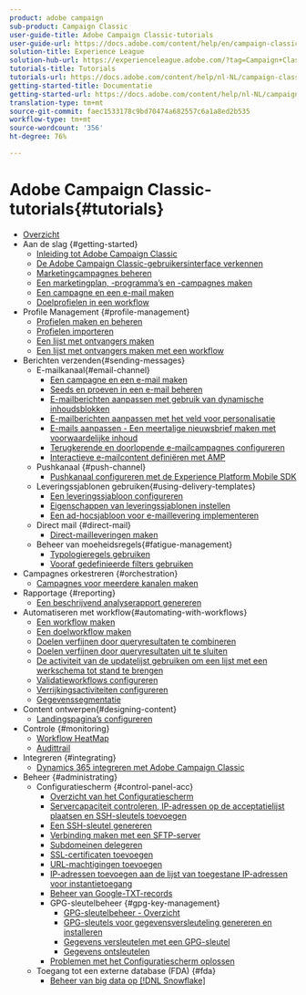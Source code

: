 ```yaml
---
product: adobe campaign
sub-product: Campaign Classic
user-guide-title: Adobe Campaign Classic-tutorials
user-guide-url: https://docs.adobe.com/content/help/en/campaign-classic-learn/tutorials/overview.html
solution-title: Experience League
solution-hub-url: https://experienceleague.adobe.com/?tag=Campaign+Classic#recommended/solutions/campaign
tutorials-title: Tutorials
tutorials-url: https://docs.adobe.com/content/help/nl-NL/campaign-classic-learn/tutorials/overview.html
getting-started-title: Documentatie
getting-started-url: https://docs.adobe.com/content/help/nl-NL/campaign-classic/using/getting-started/starting-with-adobe-campaign/about-adobe-campaign-classic.html
translation-type: tm+mt
source-git-commit: faec1533178c9bd70474a682557c6a1a8ed2b535
workflow-type: tm+mt
source-wordcount: '356'
ht-degree: 76%

---
```



# Adobe Campaign Classic-tutorials{#tutorials}

+ [Overzicht](/help/acc/overview.md)
+ Aan de slag {#getting-started}
   + [Inleiding tot Adobe Campaign Classic](/help/acc/getting-started/introduction-to-adobe-campaign-classic.md)
   + [De Adobe Campaign Classic-gebruikersinterface verkennen](/help/acc/getting-started/exploring-the-adobe-campaign-classic-user-interface.md)
   + [Marketingcampagnes beheren](/help/acc/getting-started/managing-marketing-campaigns.md)
   + [Een marketingplan, -programma’s en -campagnes maken](/help/acc/getting-started/creating-a-marketing-plan-programs-and-campaigns.md)
   + [Een campagne en een e-mail maken](https://docs.adobe.com/content/help/en/campaign-classic-learn/tutorials/getting-started/creating-a-campaign-and-an-email.html)
   + [Doelprofielen in een workflow](/help/acc/getting-started/targeting-profiles-in-a-workflow.md)
+ Profile Management {#profile-management}
   + [Profielen maken en beheren](/help/acc/profile-management/create-and-manage-profiles.md)
   + [Profielen importeren](/help/acc/data-management/importing-profiles.md)
   + [Een lijst met ontvangers maken](/help/acc/profile-management/creating-a-list-of-recipients.md)
   + [Een lijst met ontvangers maken met een workflow](/help/acc/profile-management/creating-a-list-of-recipients-with-a-workflow.md)
+ Berichten verzenden{#sending-messages}
   + E-mailkanaal{#email-channel}
      + [Een campagne en een e-mail maken](/help/acc/getting-started/creating-a-campaign-and-an-email.md)
      + [Seeds en proeven in een e-mail beheren](/help/acc/sending-messages/managing-seed-and-proofs.md)
      + [E-mailberichten aanpassen met gebruik van dynamische inhoudsblokken](/help/acc/sending-messages/email-channel/personalization-with-dynamic-content-blocks.md)
      + [E-mailberichten aanpassen met het veld voor personalisatie](/help/acc/sending-messages/email-channel/personalizing-emails-using-personalization-fields.md)
      + [E-mails aanpassen - Een meertalige nieuwsbrief maken met voorwaardelijke inhoud](/help/acc/sending-messages/email-channel/personalizing-emails-create-a-multi-lingual-newsletter-using-conditional-content.md)
      + [Terugkerende en doorlopende e-mailcampagnes configureren](/help/acc/sending-messages/recurring-deliveries.md)
      + [Interactieve e-mailcontent definiëren met AMP](/help/acc/sending-messages/email-channel/defining-interactive-email-content-with-amp.md)
   + Pushkanaal {#push-channel}
      + [Pushkanaal configureren met de Experience Platform Mobile SDK](/help/acc/sending-messages/mobile-channel/configure-push-using-aep-mobile-sdk.md)
   + Leveringssjablonen gebruiken{#using-delivery-templates}
      + [Een leveringssjabloon configureren](/help/acc/sending-messages/using-delivery-templates/configuring-a-delivery-template.md)
      + [Eigenschappen van leveringssjablonen instellen](/help/acc/sending-messages/using-delivery-templates/setting-delivery-template-properties.md)
      + [Een ad-hocsjabloon voor e-maillevering implementeren](/help/acc/sending-messages/using-delivery-templates/deploying-ad-hoc-email-delivery-template.md)
   + Direct mail {#direct-mail}
      + [Direct-mailleveringen maken](/help/acc/sending-messages/direct-mail/creating-direct-mail-deliveries.md)
   + Beheer van moeheidsregels{#fatigue-management}
      + [Typologieregels gebruiken](/help/acc/sending-messages/fatigue-management/typology-rules-for-fatigue-management.md)
      + [Vooraf gedefinieerde filters gebruiken](/help/acc/sending-messages/fatigue-management/fatigue-management-using-filters.md)
+ Campagnes orkestreren {#orchestration}
   + [Campagnes voor meerdere kanalen maken](/help/acc/orchestrating-campaigns/multi-channel-campaigns.md)
+ Rapportage {#reporting}
   + [Een beschrijvend analyserapport genereren](/help/acc/reporting/generating-a-descriptive-analysis-report.md)
+ Automatiseren met workflow{#automating-with-workflows}
   + [Een workflow maken](/help/acc/automating-with-workflows/creating-a-workflow.md)
   + [Een doelworkflow maken](/help/acc/automating-with-workflows/creating-a-targeting-workflow.md)
   + [Doelen verfijnen door queryresultaten te combineren](/help/acc/automating-with-workflows/refining-targets-by-combining-query-results.md)
   + [Doelen verfijnen door queryresultaten uit te sluiten](/help/acc/automating-with-workflows/refining-targets-by-excluding-query-results.md)
   + [De activiteit van de updatelijst gebruiken om een lijst met een werkschema tot stand te brengen](/help/acc/automating-with-workflows/using-the-update-list-activity.md)
   + [Validatieworkflows configureren](/help/acc/automating-with-workflows/validation-flow-configuration.md)
   + [Verrijkingsactiviteiten configureren](/help/acc/automating-with-workflows/enrichment-activity.md)
   + [Gegevenssegmentatie](/help/acc/data-management/data-segmentation.md)
+ Content ontwerpen{#designing-content}
   + [Landingspagina’s configureren](/help/acc/designing-content/configure-landingpages.md)
+ Controle {#monitoring}
   + [Workflow HeatMap](/help/acc/monitoring-campaign-classic/workflow-heatmap.md)
   + [Audittrail](/help/acc/monitoring-campaign-classic/audit-trail.md)
+ Integreren {#integrating}
   + [Dynamics 365 integreren met Adobe Campaign Classic](/help/acc/integrations/dynamics365-integration.md)
+ Beheer {#administrating}
   + Configuratiescherm {#control-panel-acc}
      + [Overzicht van het Configuratiescherm](/help/acc/monitoring-campaign-classic/control-panel/control-panel-overview.md)
      + [Servercapaciteit controleren, IP-adressen op de acceptatielijst plaatsen en SSH-sleutels toevoegen](/help/acc/monitoring-campaign-classic/control-panel/monitoring-server-capacity-allow-listing-adding-ssh-key.md)
      + [Een SSH-sleutel genereren](/help/acc/monitoring-campaign-classic/control-panel/generate-ssh-key.md)
      + [Verbinding maken met een SFTP-server](/help/acc/monitoring-campaign-classic/control-panel/connect-to-sftp-server.md)
      + [Subdomeinen delegeren](/help/acc/monitoring-campaign-classic/control-panel/subdomain-delegation.md)
      + [SSL-certificaten toevoegen](/help/acc/monitoring-campaign-classic/control-panel/adding-ssl-certificates.md)
      + [URL-machtigingen toevoegen](/help/acc/monitoring-campaign-classic/control-panel/adding-url-permissions.md)
      + [IP-adressen toevoegen aan de lijst van toegestane IP-adressen voor instantietoegang](/help/acc/monitoring-campaign-classic/control-panel/ip-allow-listing.md)
      + [Beheer van Google-TXT-records](/help/acc/monitoring-campaign-classic/control-panel/google-txt-record-management.md)
      + GPG-sleutelbeheer {#gpg-key-management}
         + [GPG-sleutelbeheer - Overzicht](/help/acc/monitoring-campaign-classic/control-panel/gpg-key-management/gpg-key-management-overview.md)
         + [GPG-sleutels voor gegevensversleuteling genereren en installeren](/help/acc/monitoring-campaign-classic/control-panel/gpg-key-management/generating-and-installing-gpg-keys-for-data-encryption.md)
         + [Gegevens versleutelen met een GPG-sleutel](/help/acc/monitoring-campaign-classic/control-panel/gpg-key-management/using-a-gpg-key-to-encrypt-data.md)
         + [Gegevens ontsleutelen](/help/acc/monitoring-campaign-classic/control-panel/gpg-key-management/decrypting-data.md)
      + [Problemen met het Configuratiescherm oplossen](/help/acc/monitoring-campaign-classic/control-panel/trouble-shooting.md)
   + Toegang tot een externe database (FDA) {#fda}
      + [Beheer van big data op [!DNL Snowflake]](/help/acc/administrating/snowflake/big-data-segmentation-on-snowflake.md)

